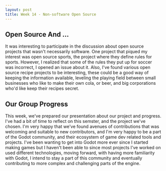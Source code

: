 ```yaml
---
layout: post
title: Week 14 - Non-software Open Source 
---
```


## Open Source And ...

It was interesting to participate in the discussion about open source projects that wasn't necessarily software. One project that piqued my interest was open source sports, the project where they define rules for sports. However, I realized that some of the rules they put up for soccer was incorrect, I opened an issue about it. Also, I've found various open source recipe projects to be interesting, these could be a good way of keeping the information available, leveling the playing field between small businesses who like to make their own cola, or beer, and big corporations who'd like keep their recipes secret.

<!--more-->

## Our Group Progress

This week, we've prepared our presentation about our project and progress. I've had a bit of time to reflect on this semster, and the project we've chosen. I'm very happy that we've found avenues of contributions that was welcoming and suitable to new contributors, and I'm very happy to be a part of the Godot community, and their ecosystem of game dev related tools and projects. I've been wanting to get into Godot more ever since I started making games but I haven't been able to since most projects I've worked on used different technologies, moving forward, with having more familiarity with Godot, I intend to stay a part of this community and eventually contributing to more complex and challenging parts of the engine.  
